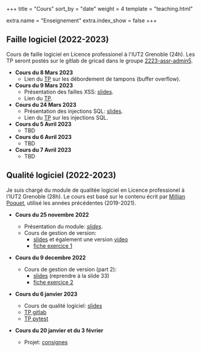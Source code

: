 +++
title = "Cours"
sort_by = "date"
weight = 4
template = "teaching.html"

extra.name = "Enseignement"
extra.index_show = false
+++

## Faille logiciel (2022-2023)

Cours de faille logiciel en Licence professionel à l'IUT2 Grenoble (24h).
Les TP seront postés sur le gitlab de gricad dans le groupe [2223-assr-admin5](https://gricad-gitlab.univ-grenoble-alpes.fr/2223-assr-admin5).

- **Cours du 8 Mars 2023**
    - Lien du [TP](https://gricad-gitlab.univ-grenoble-alpes.fr/2223-assr-admin5/tp1-buffer-overflow) sur les débordement de tampons (buffer overflow).
- **Cours du 9 Mars 2023**
    - Présentation des failles XSS: [slides](/files/teaching/2022-faille-logiciel/1_browser_intro_xss_csrf.odp).
    - Lien du [TP](https://gricad-gitlab.univ-grenoble-alpes.fr/2223-assr-admin5/tp2-injection-xss).
- **Cours du 24 Mars 2023**
    - Présentation des injections SQL: [slides](/files/teaching/2022-faille-logiciel/2_sql_injection.odp).
    - Lien du [TP](https://gricad-gitlab.univ-grenoble-alpes.fr/2223-assr-admin5/tp3-sql-injection) sur les injections SQL.
- **Cours du 5 Avril 2023**
    - TBD
- **Cours du 6 Avril 2023**
    - TBD
- **Cours du 7 Avril 2023**
    - TBD

## Qualité logiciel (2022-2023)

Je suis chargé du module de qualitée logiciel en Licence professionel à l'IUT2 Grenoble (28h).
Le cours est basé sur le contenu écrit par [Millian Poquet](https://mpoquet.github.io/teaching.html#software-quality-2019-2021), utilisé les années précédentes (2019-2021).

   - **Cours du 25 novembre 2022**
      - Présentation du module: *[slides](/files/teaching/2022-software-quality/software-quality-intro.pdf)*.
      - Cours de gestion de version:
        - [slides](https://mpoquet.github.io/_downloads/a588a6355c4a60fdfa678ef830f1dccc/slides-version-control.pdf) et également une version [video](https://www.youtube.com/playlist?list=PLX8t_yeFhVAkUciuUvmB77jIV826dLBRr)
        - [fiche exercice 1](/files/teaching/2022-software-quality/1-getting-started.pdf)

   - **Cours du 9 decembre 2022**
      - Cours de gestion de version (part 2):
        - [slides](https://mpoquet.github.io/_downloads/a588a6355c4a60fdfa678ef830f1dccc/slides-version-control.pdf) (reprendre à la slide 33)
        - [fiche exercice 2](/files/teaching/2022-software-quality/2-branches-and-conflicts.pdf)

   - **Cours du 6 janvier 2023**
       - Cours de qualité logiciel: [slides](/files/teaching/2022-software-quality/software-quality.pdf)
       - [TP gitlab](/files/teaching/2022-software-quality/3-gitlab-project-init.pdf)
       - [TP pytest](/files/teaching/2022-software-quality/4-pytest.pdf)

   - **Cours du 20 janvier et du 3 février**
       - Projet: [consignes](https://gitlab.com/soq-assr-22-23/project-dotfiles/-/blob/master/Assignement.md)
